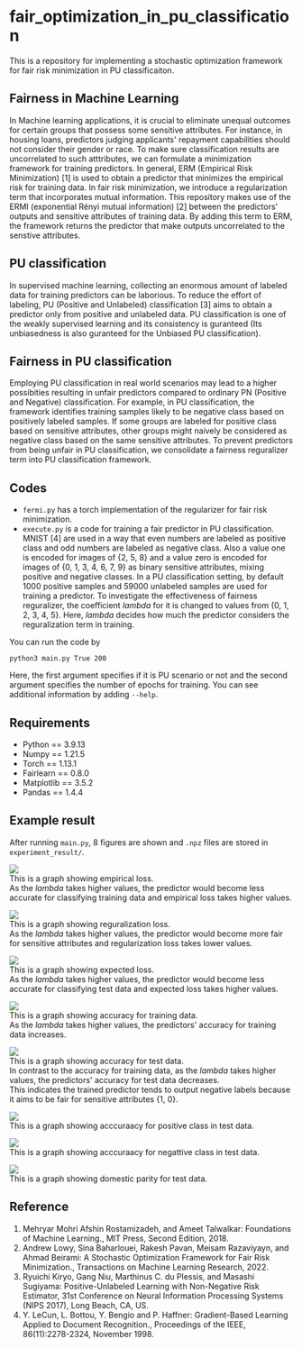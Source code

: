 # fair_optimization_in_pu_classification

This is a repository for implementing a stochastic optimization framework for fair risk minimization in PU classificaiton.

## Fairness in Machine Learning
In Machine learning applications, it is crucial to  eliminate unequal outcomes for certain groups that possess some sensitive attributes. For instance, in housing loans, predictors judging applicants' repayment capabilities should not consider their gender or race. To make sure classification results are uncorrelated to such atttributes, we can formulate a minimization framework for training predictors. In general, ERM (Empirical Risk Minimization) [1] is used to obtain a predictor that minimizes the empirical risk for training data. In fair risk minimization, we introduce a regularization term that incorporates mutual information. This repository makes use of the ERMI (exponential Rényi mutual information) [2] between the predictors' outputs and sensitive attributes of training data. By adding this term to ERM, the framework returns the predictor that make outputs uncorrelated to the senstive attributes.

## PU classification
In supervised machine learning, collecting an enormous amount of labeled data for training predictors can be laborious. To reduce the effort of labeling, PU (Positive and Unlabeled) classification [3] aims to obtain a predictor only from positive and unlabeled data. PU classification is one of the weakly supervised learning and its consistency is guranteed (Its unbiasedness is also guranteed for the Unbiased PU classification).

## Fairness in PU classification
Employing PU classification in real world scenarios may lead to a higher possibities resulting in unfair predictors compared to ordinary PN (Positive and Negative) classification. For example, in PU classification, the framework identifies training samples likely to be negative class  based on positively labeled samples. If some groups are labeled for positive class based on sensitive attributes, other groups might naively be considered as negative class based on the same sensitive attributes. To prevent predictors from being unfair in PU classification, we consolidate a fairness reguralizer term into PU classification framework.

## Codes
- `fermi.py` has a torch implementation of the regularizer for fair risk minimization.
- `execute.py` is a code for training a fair predictor in PU classification. MNIST [4] are used in a way that even numbers are labeled as positive class and odd numbers are labeled as negative class. Also a value one is encoded for images of {2, 5, 8} and a value zero is encoded for images of {0, 1, 3, 4, 6, 7, 9} as binary sensitive attributes, mixing positive and negative classes. In a PU classification setting, by default 1000 positive samples and 59000 unlabeled samples are used for training a predictor. To investigate the effectiveness of fairness reguralizer, the coefficient *lambda* for it is changed to values from {0, 1, 2, 3, 4, 5}. Here, *lambda* decides how much the predictor considers the reguralization term in training.

You can run the code by
```
python3 main.py True 200
```
Here, the first argument specifies if it is PU scenario or not and the second argument specifies the number of epochs for training. You can see additional information by adding `--help`. 


## Requirements
- Python == 3.9.13
- Numpy == 1.21.5
- Torch == 1.13.1
- Fairlearn == 0.8.0
- Matplotlib == 3.5.2
- Pandas == 1.4.4

## Example result
After running `main.py`, 8 figures are shown and `.npz` files are stored in `experiment_result/`.

<img src="https://github.com/kazumanakata/fair_optimization_in_pu_classification/assets/121463877/e64ae5a2-f502-4b71-b192-8416bf8ef5a2"><br>
This is a graph showing empirical loss.<br>
As the *lambda* takes higher values, the predictor would become less accurate for classifying training data and empirical loss takes higher values.

<img src="https://github.com/kazumanakata/fair_optimization_in_pu_classification/assets/121463877/af6a6029-ad01-453b-8cc4-3df788f826c2"><br>
This is a graph showing reguralization loss.<br>
As the *lambda* takes higher values, the predictor would become more fair for sensitive attributes and regularization loss takes lower values.

<img src="https://github.com/kazumanakata/fair_optimization_in_pu_classification/assets/121463877/d9b3157f-870b-49fd-8f98-77f2e3f409b2"><br>
This is a graph showing expected loss.<br>
As the *lambda* takes higher values, the predictor would become less accurate for classifying test data and expected loss takes higher values.

<img src="https://github.com/kazumanakata/fair_optimization_in_pu_classification/assets/121463877/09e4f30a-1d0f-4636-a65a-1b4ea2207214"><br>
This is a graph showing accuracy for training data.<br>
As the *lambda* takes higher values, the predictors' accuracy for training data increases.

<img src="https://github.com/kazumanakata/fair_optimization_in_pu_classification/assets/121463877/21ee84a6-b891-45b4-b99a-4e26650d6602"><br>
This is a graph showing accuracy for test data.<br>
In contrast to the accuracy for training data, as the *lambda* takes higher values, the predictors' accuracy for test data decreases.<br>
This indicates the trained predictor tends to output negative labels because it aims to be fair for sensitive attributes {1, 0}.

<img src="https://github.com/kazumanakata/fair_optimization_in_pu_classification/assets/121463877/5195e0fa-ea89-431f-a3a5-c62fc9908d87"><br>
This is a graph showing acccuraacy for positive class in test data.<br>


<img src="https://github.com/kazumanakata/fair_optimization_in_pu_classification/assets/121463877/b0712289-b7d3-47bd-a89a-1fc9dd8efb05"><br>
This is a graph showing acccuraacy for negattive class in test data.

<img src="https://github.com/kazumanakata/fair_optimization_in_pu_classification/assets/121463877/9c72fa7d-846e-43e3-891c-2b73944bb5fb"><br>
This is a graph showing domestic parity for test data.

## Reference
1. Mehryar Mohri Afshin Rostamizadeh, and Ameet Talwalkar: Foundations of Machine Learning., MIT Press, Second Edition, 2018.
1. Andrew Lowy, Sina Baharlouei, Rakesh Pavan, Meisam Razaviyayn, and Ahmad Beirami: A Stochastic Optimization Framework for Fair Risk Minimization., Transactions on Machine Learning Research, 2022.
1. Ryuichi Kiryo, Gang Niu, Marthinus C. du Plessis, and Masashi Sugiyama: Positive-Unlabeled Learning with Non-Negative Risk Estimator, 31st Conference on Neural Information Processing Systems (NIPS 2017), Long Beach, CA, US.
1. Y. LeCun, L. Bottou, Y. Bengio and P. Haffner: Gradient-Based Learning Applied to Document Recognition., Proceedings of the IEEE, 86(11):2278-2324, November 1998.
